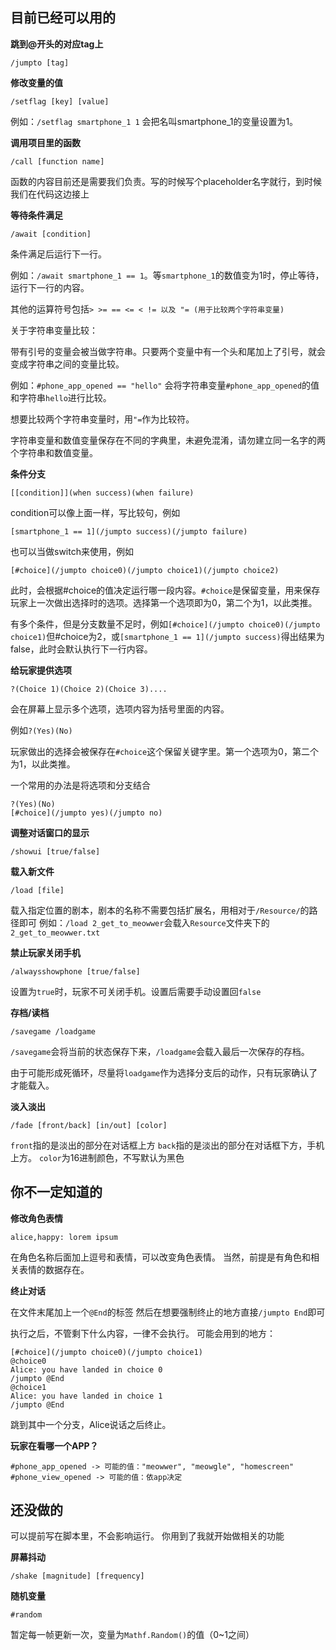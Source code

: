 ## 目前已经可以用的
**跳到@开头的对应tag上**

```/jumpto [tag]```

**修改变量的值**

```/setflag [key] [value]```

例如：```/setflag smartphone_1 1```
会把名叫smartphone_1的变量设置为1。

**调用项目里的函数**

```/call [function name]```

函数的内容目前还是需要我们负责。写的时候写个placeholder名字就行，到时候我们在代码这边接上

**等待条件满足**

```/await [condition]```

条件满足后运行下一行。

例如：```/await smartphone_1 == 1```。等```smartphone_1```的数值变为1时，停止等待，运行下一行的内容。

其他的运算符号包括```> >= == <= < != 以及 "= (用于比较两个字符串变量)```

关于字符串变量比较：

带有引号的变量会被当做字符串。只要两个变量中有一个头和尾加上了引号，就会变成字符串之间的变量比较。

例如：```#phone_app_opened == "hello"``` 会将字符串变量```#phone_app_opened```的值和字符串```hello```进行比较。

想要比较两个字符串变量时，用```"=```作为比较符。

字符串变量和数值变量保存在不同的字典里，未避免混淆，请勿建立同一名字的两个字符串和数值变量。

**条件分支**

```[[condition]](when success)(when failure)```

condition可以像上面一样，写比较句，例如

```[smartphone_1 == 1](/jumpto success)(/jumpto failure)```

也可以当做switch来使用，例如

```[#choice](/jumpto choice0)(/jumpto choice1)(/jumpto choice2)```

此时，会根据#choice的值决定运行哪一段内容。```#choice```是保留变量，用来保存玩家上一次做出选择时的选项。选择第一个选项即为0，第二个为1，以此类推。

有多个条件，但是分支数量不足时，例如```[#choice](/jumpto choice0)(/jumpto choice1)```但#choice为2，或```[smartphone_1 == 1](/jumpto success)```得出结果为false，此时会默认执行下一行内容。

**给玩家提供选项**

```?(Choice 1)(Choice 2)(Choice 3)....```

会在屏幕上显示多个选项，选项内容为括号里面的内容。

例如```?(Yes)(No)```

玩家做出的选择会被保存在```#choice```这个保留关键字里。第一个选项为0，第二个为1，以此类推。

一个常用的办法是将选项和分支结合

```
?(Yes)(No)
[#choice](/jumpto yes)(/jumpto no)
```


**调整对话窗口的显示**

```/showui [true/false]```

**载入新文件**

```/load [file]```


载入指定位置的剧本，剧本的名称不需要包括扩展名，用相对于```/Resource/```的路径即可
例如：```/load 2_get_to_meowwer```会载入```Resource```文件夹下的```2_get_to_meowwer.txt```

**禁止玩家关闭手机**

```/alwaysshowphone [true/false]```

设置为```true```时，玩家不可关闭手机。设置后需要手动设置回```false```

**存档/读档**

```/savegame /loadgame```

```/savegame```会将当前的状态保存下来，```/loadgame```会载入最后一次保存的存档。

由于可能形成死循环，尽量将```loadgame```作为选择分支后的动作，只有玩家确认了才能载入。


**淡入淡出**

```/fade [front/back] [in/out] [color]```

```front```指的是淡出的部分在对话框上方
```back```指的是淡出的部分在对话框下方，手机上方。
```color```为16进制颜色，不写默认为黑色


## 你不一定知道的

**修改角色表情**

```alice,happy: lorem ipsum```

在角色名称后面加上逗号和表情，可以改变角色表情。
当然，前提是有角色和相关表情的数据存在。

**终止对话**

在文件末尾加上一个```@End```的标签
然后在想要强制终止的地方直接```/jumpto End```即可


执行之后，不管剩下什么内容，一律不会执行。
可能会用到的地方：

```
[#choice](/jumpto choice0)(/jumpto choice1)
@choice0
Alice: you have landed in choice 0
/jumpto @End
@choice1
Alice: you have landed in choice 1
/jumpto @End
```

跳到其中一个分支，Alice说话之后终止。

**玩家在看哪一个APP？**

```
#phone_app_opened -> 可能的值："meowwer", "meowgle", "homescreen"
#phone_view_opened -> 可能的值：依app决定
```

## 还没做的

可以提前写在脚本里，不会影响运行。
你用到了我就开始做相关的功能

**屏幕抖动**

```/shake [magnitude] [frequency]```

**随机变量**

```#random```

暂定每一帧更新一次，变量为```Mathf.Random()```的值（0~1之间）
